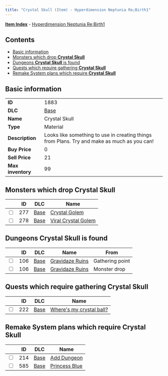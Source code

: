 ```yaml
---
title: "Crystal Skull (Item) - Hyperdimension Neptunia Re;Birth1"
---
```


[**Item Index**](/neptunia/rb1/item/index.html) - [Hyperdimension Neptunia Re;Birth1](/neptunia/rb1)

## Contents

- [Basic information](#basic-information)
- [Monsters which drop **Crystal Skull**](#monsters-which-drop-crystal-skull)
- [Dungeons **Crystal Skull** is found](#dungeons-crystal-skull-is-found)
- [Quests which require gathering **Crystal Skull**](#quests-which-require-gathering-crystal-skull)
- [Remake System plans which require **Crystal Skull**](#remake-system-plans-which-require-crystal-skull)

## Basic information

|   |   |
| -- | -- |
| **ID** | 1883 |
| **DLC** | [Base](/neptunia/rb1/dlc/1-base.html) |
| **Name** | Crystal Skull |
| **Type** | Material |
| **Description** | Looks like something to use in creating things from Plans. Try and make as much as you can! |
| **Buy Price** | 0 |
| **Sell Price** | 21 |
| **Max inventory** | 99 |


## Monsters which drop **Crystal Skull**

|    | ID | DLC | Name |
| -- | -- | --- | ---- |
| <input type="checkbox" id="rb1-monster-1-277" class="trackbox" /> | 277 | [Base](/neptunia/rb1/dlc/1-base.html) | [Crystal Golem](/neptunia/rb1/monster/1-277-crystal-golem.html) |
| <input type="checkbox" id="rb1-monster-1-278" class="trackbox" /> | 278 | [Base](/neptunia/rb1/dlc/1-base.html) | [Viral Crystal Golem](/neptunia/rb1/monster/1-278-viral-crystal-golem.html) |


## Dungeons **Crystal Skull** is found

|    | ID | DLC | Name | From |
| -- | -- | --- | ---- | ---- |
| <input type="checkbox" id="rb1-dungeon-1-106" class="trackbox" /> | 106 | [Base](/neptunia/rb1/dlc/1-base.html) | [Gravidaze Ruins](/neptunia/rb1/dungeon/1-106-gravidaze-ruins.html) | Gathering point |
| <input type="checkbox" id="rb1-dungeon-1-106" class="trackbox" /> | 106 | [Base](/neptunia/rb1/dlc/1-base.html) | [Gravidaze Ruins](/neptunia/rb1/dungeon/1-106-gravidaze-ruins.html) | Monster drop |


## Quests which require gathering **Crystal Skull**

|    | ID | DLC | Name |
| -- | -- | --- | ---- |
| <input type="checkbox" id="rb1-quest-1-222" class="trackbox" /> | 222 | [Base](/neptunia/rb1/dlc/1-base.html) | [Where's my crystal ball?](/neptunia/rb1/quest/1-222-wheres-my-crystal-ball.html) |


## Remake System plans which require **Crystal Skull**

|    | ID | DLC | Name |
| -- | -- | --- | ---- |
| <input type="checkbox" id="rb1-quest-1-214" class="trackbox" /> | 214 | [Base](/neptunia/rb1/dlc/1-base.html) | [Add Dungeon](/neptunia/rb1/quest/1-214-add-dungeon.html) |
| <input type="checkbox" id="rb1-quest-1-585" class="trackbox" /> | 585 | [Base](/neptunia/rb1/dlc/1-base.html) | [Princess Blue](/neptunia/rb1/quest/1-585-princess-blue.html) |

